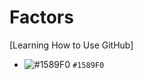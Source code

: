 # Factors
[Learning How to Use GitHub]

- ![#1589F0](https://placehold.it/15/1589F0/000000?text=+) `#1589F0`
